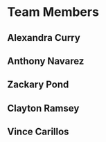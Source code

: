 # Team Members

## Alexandra Curry
## Anthony Navarez
## Zackary Pond
## Clayton Ramsey
## Vince Carillos
